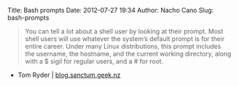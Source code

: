 Title: Bash prompts
Date: 2012-07-27 19:34
Author: Nacho Cano
Slug: bash-prompts

> You can tell a lot about a shell user by looking at their prompt. Most
> shell users will use whatever the system’s default prompt is for their
> entire career. Under many Linux distributions, this prompt includes
> the username, the hostname, and the current working directory, along
> with a \$ sigil for regular users, and a \# for root.

- Tom Ryder | [blog.sanctum.geek.nz][]

  [blog.sanctum.geek.nz]: http://blog.sanctum.geek.nz/bash-prompts/
    "Bash prompts"
